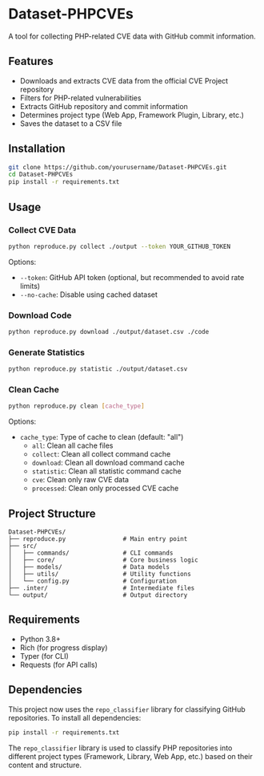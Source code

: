 # Dataset-PHPCVEs

A tool for collecting PHP-related CVE data with GitHub commit information.

## Features

- Downloads and extracts CVE data from the official CVE Project repository
- Filters for PHP-related vulnerabilities
- Extracts GitHub repository and commit information
- Determines project type (Web App, Framework Plugin, Library, etc.)
- Saves the dataset to a CSV file

## Installation

```bash
git clone https://github.com/yourusername/Dataset-PHPCVEs.git
cd Dataset-PHPCVEs
pip install -r requirements.txt
```

## Usage

### Collect CVE Data

```bash
python reproduce.py collect ./output --token YOUR_GITHUB_TOKEN
```

Options:
- `--token`: GitHub API token (optional, but recommended to avoid rate limits)
- `--no-cache`: Disable using cached dataset

### Download Code

```bash
python reproduce.py download ./output/dataset.csv ./code
```

### Generate Statistics

```bash
python reproduce.py statistic ./output/dataset.csv
```

### Clean Cache

```bash
python reproduce.py clean [cache_type]
```

Options:
- `cache_type`: Type of cache to clean (default: "all")
  - `all`: Clean all cache files
  - `collect`: Clean all collect command cache
  - `download`: Clean all download command cache
  - `statistic`: Clean all statistic command cache
  - `cve`: Clean only raw CVE data
  - `processed`: Clean only processed CVE cache

## Project Structure

```
Dataset-PHPCVEs/
├── reproduce.py                # Main entry point
├── src/
│   ├── commands/               # CLI commands
│   ├── core/                   # Core business logic
│   ├── models/                 # Data models
│   ├── utils/                  # Utility functions
│   └── config.py               # Configuration
├── .inter/                     # Intermediate files
└── output/                     # Output directory
```

## Requirements

- Python 3.8+
- Rich (for progress display)
- Typer (for CLI)
- Requests (for API calls)

## Dependencies

This project now uses the `repo_classifier` library for classifying GitHub repositories. To install all dependencies:

```bash
pip install -r requirements.txt
```

The `repo_classifier` library is used to classify PHP repositories into different project types (Framework, Library, Web App, etc.) based on their content and structure.
